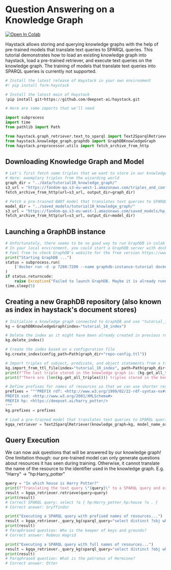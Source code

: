 <!---
title: "Tutorial 10"
metaTitle: "Knowledge Graph QA"
metaDescription: ""
slug: "/docs/tutorial10"
date: "2021-04-06"
id: "tutorial10md"
--->

# Question Answering on a Knowledge Graph

[![Open In Colab](https://colab.research.google.com/assets/colab-badge.svg)](https://colab.research.google.com/github/deepset-ai/haystack/blob/main/tutorials/Tutorial10_Knowledge_Graph.ipynb)

Haystack allows storing and querying knowledge graphs with the help of pre-trained models that translate text queries to SPARQL queries.
This tutorial demonstrates how to load an existing knowledge graph into haystack, load a pre-trained retriever, and execute text queries on the knowledge graph.
The training of models that translate text queries into SPARQL queries is currently not supported.


```python
# Install the latest release of Haystack in your own environment
#! pip install farm-haystack

# Install the latest main of Haystack
!pip install git+https://github.com/deepset-ai/haystack.git
```


```python
# Here are some imports that we'll need

import subprocess
import time
from pathlib import Path

from haystack.graph_retriever.text_to_sparql import Text2SparqlRetriever
from haystack.knowledge_graph.graphdb import GraphDBKnowledgeGraph
from haystack.preprocessor.utils import fetch_archive_from_http
```

## Downloading Knowledge Graph and Model


```python
# Let's first fetch some triples that we want to store in our knowledge graph
# Here: exemplary triples from the wizarding world
graph_dir = "../data/tutorial10_knowledge_graph/"
s3_url = "https://fandom-qa.s3-eu-west-1.amazonaws.com/triples_and_config.zip"
fetch_archive_from_http(url=s3_url, output_dir=graph_dir)

# Fetch a pre-trained BART model that translates text queries to SPARQL queries
model_dir = "../saved_models/tutorial10_knowledge_graph/"
s3_url = "https://fandom-qa.s3-eu-west-1.amazonaws.com/saved_models/hp_v3.4.zip"
fetch_archive_from_http(url=s3_url, output_dir=model_dir)
```

## Launching a GraphDB instance


```python
# Unfortunately, there seems to be no good way to run GraphDB in colab environments
# In your local environment, you could start a GraphDB server with docker
# Feel free to check GraphDB's website for the free version https://www.ontotext.com/products/graphdb/graphdb-free/
print("Starting GraphDB ...")
status = subprocess.run(
    ['docker run -d -p 7200:7200 --name graphdb-instance-tutorial docker-registry.ontotext.com/graphdb-free:9.4.1-adoptopenjdk11'], shell=True
)
if status.returncode:
    raise Exception("Failed to launch GraphDB. Maybe it is already running or you already have a container with that name that you could start?")
time.sleep(5)
```

## Creating a new GraphDB repository (also known as index in haystack's document stores)


```python
# Initialize a knowledge graph connected to GraphDB and use "tutorial_10_index" as the name of the index
kg = GraphDBKnowledgeGraph(index="tutorial_10_index")

# Delete the index as it might have been already created in previous runs
kg.delete_index()

# Create the index based on a configuration file
kg.create_index(config_path=Path(graph_dir+"repo-config.ttl"))

# Import triples of subject, predicate, and object statements from a ttl file
kg.import_from_ttl_file(index="tutorial_10_index", path=Path(graph_dir+"triples.ttl"))
print(f"The last triple stored in the knowledge graph is: {kg.get_all_triples()[-1]}")
print(f"There are {len(kg.get_all_triples())} triples stored in the knowledge graph.")
```


```python
# Define prefixes for names of resources so that we can use shorter resource names in queries
prefixes = """PREFIX rdf: <http://www.w3.org/1999/02/22-rdf-syntax-ns#>
PREFIX xsd: <http://www.w3.org/2001/XMLSchema#>
PREFIX hp: <https://deepset.ai/harry_potter/>
"""
kg.prefixes = prefixes

# Load a pre-trained model that translates text queries to SPARQL queries
kgqa_retriever = Text2SparqlRetriever(knowledge_graph=kg, model_name_or_path=model_dir+"hp_v3.4")
```

## Query Execution

We can now ask questions that will be answered by our knowledge graph!
One limitation though: our pre-trained model can only generate questions about resources it has seen during training.
Otherwise, it cannot translate the name of the resource to the identifier used in the knowledge graph.
E.g. "Harry" -> "hp:Harry_potter"


```python
query = "In which house is Harry Potter?"
print(f"Translating the text query \"{query}\" to a SPARQL query and executing it on the knowledge graph...")
result = kgqa_retriever.retrieve(query=query)
print(result)
# Correct SPARQL query: select ?a { hp:Harry_potter hp:house ?a . }
# Correct answer: Gryffindor

print("Executing a SPARQL query with prefixed names of resources...")
result = kgqa_retriever._query_kg(sparql_query="select distinct ?sbj where { ?sbj hp:job hp:Keeper_of_keys_and_grounds . }")
print(result)
# Paraphrased question: Who is the keeper of keys and grounds?
# Correct answer: Rubeus Hagrid

print("Executing a SPARQL query with full names of resources...")
result = kgqa_retriever._query_kg(sparql_query="select distinct ?obj where { <https://deepset.ai/harry_potter/Hermione_granger> <https://deepset.ai/harry_potter/patronus> ?obj . }")
print(result)
# Paraphrased question: What is the patronus of Hermione?
# Correct answer: Otter
```
